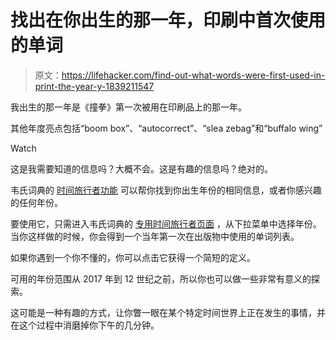 # 找出在你出生的那一年，印刷中首次使用的单词

> 原文：<https://lifehacker.com/find-out-what-words-were-first-used-in-print-the-year-y-1839211547>

我出生的那一年是《撞拳》第一次被用在印刷品上的那一年。

其他年度亮点包括“boom box”、“autocorrect”、“slea zebag”和“buffalo wing”

Watch

这是我需要知道的信息吗？大概不会。这是有趣的信息吗？绝对的。

韦氏词典的 [时间旅行者功能](https://www.merriam-webster.com/time-traveler/) 可以帮你找到你出生年份的相同信息，或者你感兴趣的任何年份。

要使用它，只需进入韦氏词典的 [专用时间旅行者页面](https://www.merriam-webster.com/time-traveler/) ，从下拉菜单中选择年份。当你这样做的时候，你会得到一个当年第一次在出版物中使用的单词列表。

如果你遇到一个你不懂的，你可以点击它获得一个简短的定义。

可用的年份范围从 2017 年到 12 世纪之前，所以你也可以做一些非常有意义的探索。

这可能是一种有趣的方式，让你瞥一眼在某个特定时间世界上正在发生的事情，并在这个过程中消磨掉你下午的几分钟。